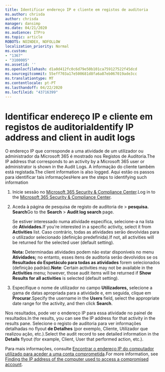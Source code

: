 ```yaml
---
title: Identificar endereço IP e cliente em registos de auditoria
ms.author: chrisda
author: chrisda
manager: dansimp
ms.date: 04/21/2020
ms.audience: ITPro
ms.topic: article
ROBOTS: NOINDEX, NOFOLLOW
localization_priority: Normal
ms.custom:
- "1367"
- "3100005"
ms.assetid: ''
ms.openlocfilehash: d1a0d412fc0c6d79e50b101ca759127522f45dcd
ms.sourcegitcommit: 55eff703a17e500681d8fa6a87eb067019ade3cc
ms.translationtype: MT
ms.contentlocale: pt-PT
ms.lasthandoff: 04/22/2020
ms.locfileid: "43716399"
---
```

# <a name="identify-ip-address-and-client-in-audit-logs"></a><span data-ttu-id="fca3d-102">Identificar endereço IP e cliente em registos de auditoria</span><span class="sxs-lookup"><span data-stu-id="fca3d-102">Identify IP address and client in audit logs</span></span>

<span data-ttu-id="fca3d-103">O endereço IP que corresponde a uma atividade de um utilizador ou administrador da Microsoft 365 é mostrado nos Registos de Auditoria.</span><span class="sxs-lookup"><span data-stu-id="fca3d-103">The IP address that corresponds to an activity by a Microsoft 365 user or administrator is shown in the Audit Logs.</span></span> <span data-ttu-id="fca3d-104">A informação do cliente também está registada.</span><span class="sxs-lookup"><span data-stu-id="fca3d-104">The client information is also logged.</span></span> <span data-ttu-id="fca3d-105">Aqui estão os passos para identificar tais informações</span><span class="sxs-lookup"><span data-stu-id="fca3d-105">Here are the steps to identifying such information</span></span>

1. <span data-ttu-id="fca3d-106">Inicie sessão no [Microsoft 365 Security & Compliance Center](https://protection.office.com/).</span><span class="sxs-lookup"><span data-stu-id="fca3d-106">Log in to the [Microsoft 365 Security & Compliance Center](https://protection.office.com/).</span></span>

2. <span data-ttu-id="fca3d-107">Aceda à página de pesquisa de registo de auditoria de > **pesquisa.** **Search**</span><span class="sxs-lookup"><span data-stu-id="fca3d-107">Go to the **Search** > **Audit log search** page.</span></span>

   <span data-ttu-id="fca3d-108">Se estiver interessado numa atividade específica, selecione-a na lista de **Atividades.**</span><span class="sxs-lookup"><span data-stu-id="fca3d-108">If you're interested in a specific activity, select it from **Activities** list.</span></span> <span data-ttu-id="fca3d-109">Caso contrário, todas as atividades serão devolvidas para o utilizador selecionado (definição predefinida).</span><span class="sxs-lookup"><span data-stu-id="fca3d-109">If not, all activities will be returned for the selected user (default setting).</span></span>

   <span data-ttu-id="fca3d-110">**Nota:** Determinadas atividades podem não estar disponíveis no menu **Atividades;** no entanto, esses itens de auditoria serão devolvidos se os **Resultados do Espetáculo para todas as atividades** forem selecionados (definição padrão).</span><span class="sxs-lookup"><span data-stu-id="fca3d-110">**Note**: Certain activities may not be available in the **Activities** menu; however, those audit items will be returned if **Show Results for all activities** is selected (default setting).</span></span>

3. <span data-ttu-id="fca3d-111">Especifique o nome de utilizador no campo **Utilizadores,** selecione a gama de datas apropriada para a atividade e, em seguida, clique em **Procurar**.</span><span class="sxs-lookup"><span data-stu-id="fca3d-111">Specify the username in the **Users** field, select the appropriate date range for the activity, and then click **Search**.</span></span>

<span data-ttu-id="fca3d-112">Nos resultados, pode ver o endereço IP para essa atividade no painel de resultados.</span><span class="sxs-lookup"><span data-stu-id="fca3d-112">In the results, you can see the IP address for that activity in the results pane.</span></span> <span data-ttu-id="fca3d-113">Selecione o registo de auditoria para ver informações detalhadas no flyout **de Detalhes** (por exemplo, Cliente, Utilizador que realizou ação, etc.).</span><span class="sxs-lookup"><span data-stu-id="fca3d-113">Select the audit record to see detailed information in the **Details** flyout (for example, Client, User that performed action, etc.).</span></span>

<span data-ttu-id="fca3d-114">Para mais informações, consulte [Encontrar o endereço IP do computador utilizado para aceder a uma conta comprometida](https://docs.microsoft.com/office365/securitycompliance/auditing-troubleshooting-scenarios#finding-the-ip-address-of-the-computer-used-to-access-a-compromised-account).</span><span class="sxs-lookup"><span data-stu-id="fca3d-114">For more information, see [Finding the IP address of the computer used to access a compromised account](https://docs.microsoft.com/office365/securitycompliance/auditing-troubleshooting-scenarios#finding-the-ip-address-of-the-computer-used-to-access-a-compromised-account).</span></span>
